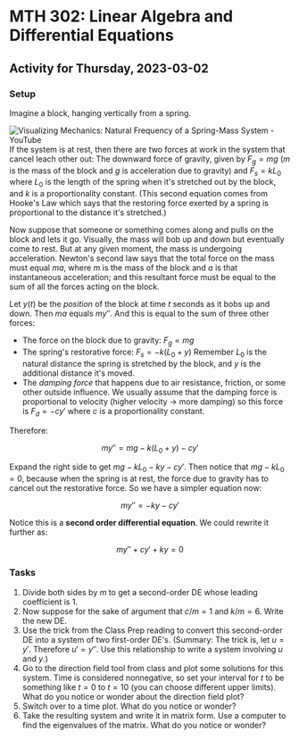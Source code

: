 # MTH 302: Linear Algebra and Differential Equations

## Activity for Thursday, 2023-03-02

### Setup 

Imagine a block, hanging vertically from a spring. 

![Visualizing Mechanics: Natural Frequency of a Spring-Mass System - YouTube](https://i.ytimg.com/vi/lZPtFDXYQRU/maxresdefault.jpg)If the system is at rest, then there are two forces at work in the system that cancel leach other out: The downward force of gravity, given by $F_g = mg$ ($m$ is the mass of the block and $g$ is acceleration due to gravity) and $F_s = kL_0$ where $L_0$ is the length of the spring when it's stretched out by the block, and $k$ is a proportionality constant. (This second equation comes from Hooke's Law which says that the restoring force exerted by a spring is proportional to the distance it's stretched.) 

Now suppose that someone or something comes along and pulls on the block and lets it go. Visually, the mass will bob up and down but eventually come to rest. But at any given moment, the mass is undergoing acceleration. Newton's second law says that the total force on the mass must equal $ma$, where $m$ is the mass of the block and $a$ is that instantaneous acceleration; and this resultant force must be equal to the sum of all the forces acting on the block. 

Let $y(t)$ be the *position* of the block at time $t$ seconds as it bobs up and down. Then $ma$ equals $my''$. And this is equal to the sum of three other forces: 

- The force on the block due to gravity: $F_g = mg$ 
- The spring's restorative force: $F_s = -k(L_0 + y)$ Remember $L_0$ is the natural distance the spring is stretched by the block, and $y$ is the additional distance it's moved.
- The *damping force* that happens due to air resistance, friction, or some other outside influence. We usually assume that the damping force is proportional to velocity (higher velocity -> more damping) so this force is $F_d = -cy'$ where $c$ is a proportionality constant. 

Therefore: 

$$my'' = mg - k(L_0 + y) - cy'$$ 

Expand the right side to get $mg - kL_0 - ky - cy'$. Then notice that $mg - kL_0 = 0$, because when the spring is at rest, the force due to gravity has to cancel out the restorative force. So we have a simpler equation now:

$$my'' = - ky - cy'$$

Notice this is a **second order differential equation**. We could rewrite it further as: 

$$my'' + cy' + ky = 0$$ 

### Tasks 

1. Divide both sides by $m$ to get a second-order DE whose leading coefficient is $1$. 
2. Now suppose for the sake of argument that $c/m = 1$ and $k/m = 6$. Write the new DE. 
3. Use the trick from the Class Prep reading to convert this second-order DE into a system of two first-order DE's. (Summary: The trick is, let $u = y'$. Therefore $u' = y''$. Use this relationship to write a system involving $u$ and $y$.)
4. Go to the direction field tool from class and plot some solutions for this system. Time is considered nonnegative, so set your interval for $t$ to be something like $t = 0$ to $t = 10$ (you can choose different upper limits). What do you notice or wonder about the direction field plot? 
5. Switch over to a time plot. What do you notice or wonder? 
6. Take the resulting system and write it in matrix form. Use a computer to find the eigenvalues of the matrix. What do you notice or wonder? 
